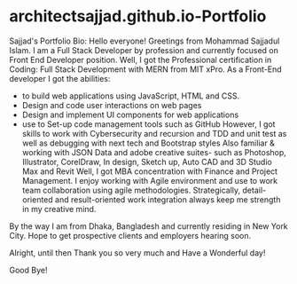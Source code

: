 # architectsajjad.github.io-Portfolio
Sajjad's Portfolio
Bio:
Hello everyone! Greetings from Mohammad Sajjadul Islam. I am a Full Stack Developer by profession and currently focused on Front End Developer position. 
Well, I got the Professional certification in Coding: Full Stack Development with MERN from MIT xPro.
 As a Front-End developer I got the abilities:
-	to build web applications using JavaScript, HTML and CSS.
-	Design and code user interactions on web pages
-	Design and implement UI components for web applications
-	use to Set-up code management tools such as GitHub
However, I got skills to work with Cybersecurity and recursion and TDD and unit test as well as debugging with next tech and Bootstrap styles Also familiar & working with JSON Data and adobe creative suites- such as Photoshop, Illustrator, CorelDraw, In design, Sketch up, Auto CAD and 3D Studio Max and Revit
Well, I got MBA concentration with Finance and Project Management. I enjoy working with Agile environment and use to work team collaboration using agile methodologies. Strategically, detail-oriented and result-oriented work integration always keep me strength in my creative mind.

By the way I am from Dhaka, Bangladesh and currently residing in New York City. Hope to get prospective clients and employers hearing soon.

Alright, until then Thank you so very much and Have a Wonderful day!

Good Bye! 
